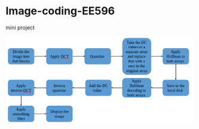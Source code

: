 # Image-coding-EE596
mini project

![alt text](https://github.com/AshanSerasinghe/Image-coding-EE596/blob/main/BlockDiagram_img.png)
